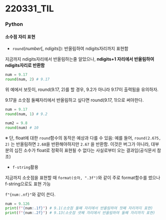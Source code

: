 # 220331_TIL

### Python

#### 소수점 자리 표현

- `round`(*number*[, *ndigits*]): 반올림하여 ndigits자리까지 표현함

지금까지 ndigits자리에서 반올림하는줄 알았으나, **ndigits+1 자리에서 반올림하여 ndigits자리로 반환함**

```python
num = 9.17
round(num, 2) # 9.17
```

위 예에서 보듯이, round(9.17, 2)를 할 경우, 9.2가 아니라 9.17이 출력됨을 유의하자.

9.17을 소숫점 둘째자리에서 반올림하고 싶다면 round(9.17, 1)으로 써야한다.

```python
num = 9.17
round(num, 1) # 9.2

num2 = 9.8
round(num) # 10
```

※ 단, float에 대한 `round`함수의 동작은 예상과 다를 수 있음: 예를 들어, `round(2.675, 2)` 는 반올림하면 `2.68`을 반환해야하지만  `2.67` 을 반환함. 이것은 버그가 아니라, 대부분의 십진 소수가 float로 정확히 표현될 수 없다는 사실로부터 오는 결과임(공식문서 참조)



- `f-string`활용

지금까지 소숫점을 표현할 때 `format(숫자, ".3f")`와 같이 주로 format함수를 썼으나 f-string으로도 표현 가능

`f"{num:.nf}"`와 같이 쓴다.

```python
num = 9.126
print(f"{num:.1f}") # 9.1(소숫점 둘째 자리에서 반올림하여 첫째 자리까지 표현)
print(f"{num:.2f}") # 9.13(소숫점 셋째 자리에서 반올림하여 둘째 자리까지 표현)
```

